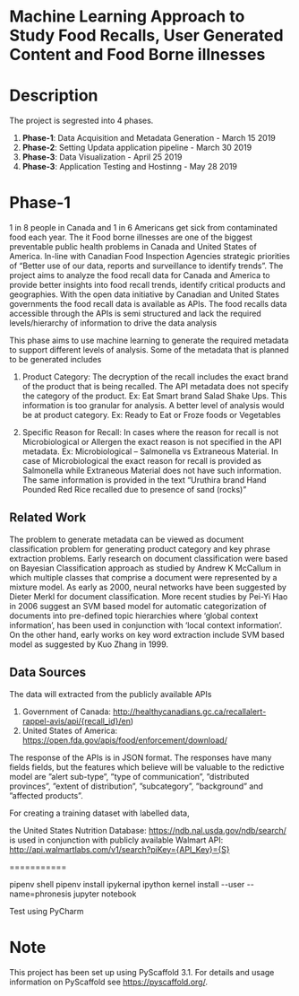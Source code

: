 Machine Learning Approach to Study Food Recalls, User Generated Content and Food Borne illnesses
================================================================================================

Description
===========
The project is segrested into 4 phases.
1. **Phase-1**: Data Acquisition and Metadata Generation - March 15 2019
2. **Phase-2**: Setting Updata application pipeline - March 30 2019
3. **Phase-3**: Data Visualization - April 25 2019
4. **Phase-3**: Application Testing and Hostinng - May 28 2019

Phase-1
=======
1 in 8 people in Canada and 1 in 6 Americans get sick from contaminated food each year. The it Food borne illnesses are one of the biggest preventable public health problems in Canada and United States of America. In-line with Canadian Food Inspection Agencies strategic priorities of “Better use of our data, reports and surveillance to identify trends”. The project aims to analyze the food recall data for Canada and America to provide better insights into food recall trends, identify critical products and
geographies. With the open data initiative by Canadian and United States governments the food recall data is available as APIs. The food recalls data accessible through the APIs is semi structured and lack the required levels/hierarchy of information to drive the data analysis

This phase aims to use machine learning to generate the required metadata to support different levels of analysis. Some of the metadata that is planned to be generated includes

1. Product Category: The decryption of the recall includes the exact brand of the product that is being recalled. The API metadata does not specify the category of the product.
Ex: Eat Smart brand Salad Shake Ups. This information is too granular for analysis. A better level of analysis would be at product category. Ex: Ready to Eat or Froze foods or Vegetables

2. Specific Reason for Recall: In cases where the reason for recall is not Microbiological or Allergen the exact reason is not specified in the API metadata. Ex: Microbiological – Salmonella vs Extraneous Material. In case of Microbiological the exact reason for recall is provided as Salmonella while Extraneous Material does not have such information. The same information is provided in the text “Uruthira brand Hand Pounded Red Rice recalled due to presence of sand (rocks)”

Related Work
------------
The problem to generate metadata can be viewed as document classification problem for generating product category and key phrase extraction problems. Early research on document classification were based on Bayesian Classification approach as studied by Andrew K McCallum in which multiple classes that comprise a document were represented by a mixture model. As early as 2000, neural networks have been suggested by Dieter Merkl for document classification. More recent studies by Pei-Yi Hao in 2006 suggest an SVM based model for automatic categorization of documents into pre-defined topic hierarchies where ‘global context information’, has been used in conjunction with ‘local context information’. On the other hand, early works on key word extraction include SVM based model as suggested by Kuo Zhang in 1999.

Data Sources
------------
The data will extracted from the publicly available APIs

1. Government of Canada: http://healthycanadians.gc.ca/recallalert-rappel-avis/api/{recall_id}/en)
2. United States of America: https://open.fda.gov/apis/food/enforcement/download/

The response of the APIs is in JSON format. The responses have many fields fields, but the features which believe will be valuable to the redictive model are ”alert sub-type”, ”type of
communication”, ”distributed provinces”, ”extent of distribution”, ”subcategory”, ”background” and ”affected products”.

For creating a training dataset with labelled data,

the United States Nutrition Database: https://ndb.nal.usda.gov/ndb/search/
is used in conjunction with publicly available Walmart API: http://api.walmartlabs.com/v1/search?piKey={API_Key}={S}

===========

pipenv shell
pipenv install ipykernal
ipython kernel install --user --name=phronesis
jupyter notebook

Test using PyCharm

Note
====

This project has been set up using PyScaffold 3.1. For details and usage
information on PyScaffold see https://pyscaffold.org/.
